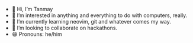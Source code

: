 - 👋 Hi, I’m Tanmay
- 👀 I’m interested in anything and everything to do with computers, really.
- 🌱 I’m currently learning neovim, git and whatever comes my way.
- 💞️ I’m looking to collaborate on hackathons.
- 😄 Pronouns: he/him

<!---
tnmkr/tnmkr is a ✨ special ✨ repository because its `README.md` (this file) appears on your GitHub profile.
You can click the Preview link to take a look at your changes.
--->
